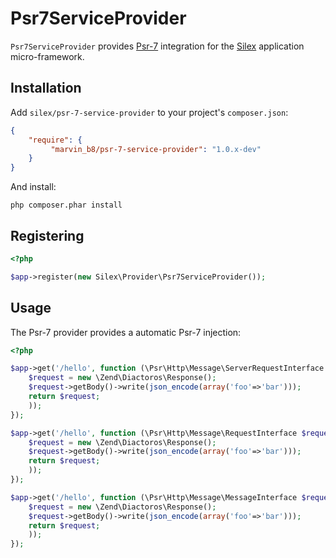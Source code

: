 # Psr7ServiceProvider

`Psr7ServiceProvider` provides [Psr-7][psr-7] integration for the
[Silex][silex] application micro-framework.

 [psr-7]: http://www.php-fig.org/psr/psr-7/
 [silex]:    http://silex.sensiolabs.org


## Installation

Add `silex/psr-7-service-provider` to your project's `composer.json`:

```json
{
    "require": {
         "marvin_b8/psr-7-service-provider": "1.0.x-dev"
    }
}
```

And install:

```
php composer.phar install
```

## Registering

```php
<?php

$app->register(new Silex\Provider\Psr7ServiceProvider());
```


## Usage

The Psr-7 provider provides a automatic Psr-7 injection:

```php
<?php

$app->get('/hello', function (\Psr\Http\Message\ServerRequestInterface $request) use($app) {
    $request = new \Zend\Diactoros\Response();
    $request->getBody()->write(json_encode(array('foo'=>'bar')));
    return $request;
    ));
});

$app->get('/hello', function (\Psr\Http\Message\RequestInterface $request) use($app) {
    $request = new \Zend\Diactoros\Response();
    $request->getBody()->write(json_encode(array('foo'=>'bar')));
    return $request;
    ));
});

$app->get('/hello', function (\Psr\Http\Message\MessageInterface $request) use($app) {
    $request = new \Zend\Diactoros\Response();
    $request->getBody()->write(json_encode(array('foo'=>'bar')));
    return $request;
    ));
});

```

